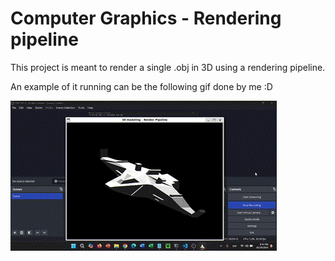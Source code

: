 # Computer Graphics - Rendering pipeline
This project is meant to render a single .obj in 3D using a rendering pipeline.

An example of it running can be the following gif done by me :D

![Spaceship rolling around in a black void](./3d_model.gif)